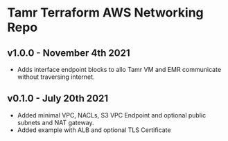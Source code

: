 # Tamr Terraform AWS Networking Repo
## v1.0.0 - November 4th 2021
* Adds interface endpoint blocks to allo Tamr VM and EMR communicate without traversing internet.

## v0.1.0 - July 20th 2021
* Added minimal VPC, NACLs, S3 VPC Endpoint and optional public subnets and NAT gateway.
* Added example with ALB and optional TLS Certificate
